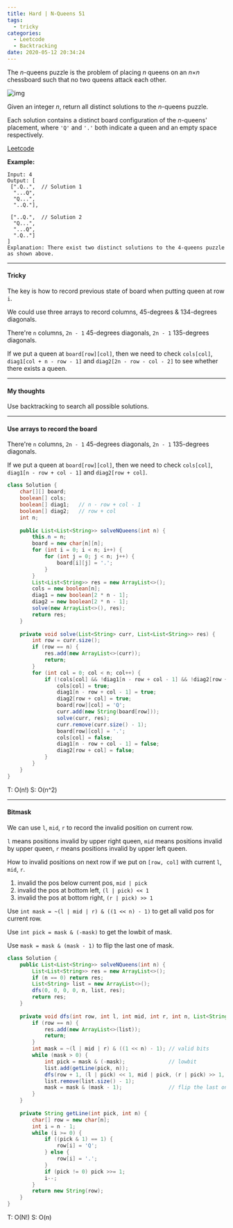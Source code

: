 ```yaml
---
title: Hard | N-Queens 51
tags:
  - tricky
categories:
  - Leetcode
  - Backtracking
date: 2020-05-12 20:34:24
---
```


The *n*-queens puzzle is the problem of placing *n* queens on an *n*×*n* chessboard such that no two queens attack each other.

![img](https://assets.leetcode.com/uploads/2018/10/12/8-queens.png)

Given an integer *n*, return all distinct solutions to the *n*-queens puzzle.

Each solution contains a distinct board configuration of the *n*-queens' placement, where `'Q'` and `'.'` both indicate a queen and an empty space respectively.

[Leetcode](https://leetcode.com/problems/n-queens/)

<!--more-->

**Example:**

```
Input: 4
Output: [
 [".Q..",  // Solution 1
  "...Q",
  "Q...",
  "..Q."],

 ["..Q.",  // Solution 2
  "Q...",
  "...Q",
  ".Q.."]
]
Explanation: There exist two distinct solutions to the 4-queens puzzle as shown above.
```

---

#### Tricky 

The key is how to record previous state of board when putting queen at row `i`.

We could use three arrays to record columns, 45-degrees & 134-degrees diagonals.

There're `n` columns, `2n - 1`  45-degrees diagonals, `2n - 1` 135-degrees diagonals.

If we put a queen at `board[row][col]`, then we need to check `cols[col]`, `diag1[col + n - row - 1]` and `diag2[2n - row - col - 2]` to see whether there exists a queen.

---

#### My thoughts 

Use backtracking to search all possible solutions.

---

#### Use arrays to record the board

There're `n` columns, `2n - 1`  45-degrees diagonals, `2n - 1` 135-degrees diagonals.

If we put a queen at `board[row][col]`, then we need to check `cols[col]`, `diag1[n - row + col - 1]` and `diag2[row + col]`.

```java
class Solution {
    char[][] board;
    boolean[] cols;
    boolean[] diag1;   // n - row + col - 1
    boolean[] diag2;   // row + col
    int n;
    
    public List<List<String>> solveNQueens(int n) {
        this.n = n;
        board = new char[n][n];
        for (int i = 0; i < n; i++) {
            for (int j = 0; j < n; j++) {
                board[i][j] = '.';
            }
        }
        List<List<String>> res = new ArrayList<>();
        cols = new boolean[n];
        diag1 = new boolean[2 * n - 1];
        diag2 = new boolean[2 * n - 1];
        solve(new ArrayList<>(), res);
        return res;
    }
    
    private void solve(List<String> curr, List<List<String>> res) {
        int row = curr.size();
        if (row == n) {
            res.add(new ArrayList<>(curr));
            return;
        }
        for (int col = 0; col < n; col++) {
            if (!cols[col] && !diag1[n - row + col - 1] && !diag2[row + col]) {
                cols[col] = true;
                diag1[n - row + col - 1] = true;
                diag2[row + col] = true;
                board[row][col] = 'Q';
                curr.add(new String(board[row]));
                solve(curr, res);
                curr.remove(curr.size() - 1);
                board[row][col] = '.';
                cols[col] = false;
                diag1[n - row + col - 1] = false;
                diag2[row + col] = false;
            }
        }
    }
}
```

T: O(n!)		S: O(n^2)

---

#### Bitmask

We can use `l`, `mid`, `r` to record the invalid position on current row. 

`l` means positions invalid by upper right queen, `mid` means positions invalid by upper queen, `r` means positions invalid by upper left queen.

How to invalid positions on next row if we put on `[row, col]` with current `l`, `mid`, `r`.

1. invalid the pos below current pos, `mid | pick`
2. invalid the pos at bottom left, `(l | pick) << 1`
3. invalid the pos at bottom right, `(r | pick) >> 1`

Use `int mask = ~(l | mid | r) & ((1 << n) - 1)`  to get all valid pos for current row.

Use `int pick = mask & (-mask)` to get the lowbit of mask.

Use `mask = mask & (mask - 1)` to flip the last one of mask.

```java
class Solution {
    public List<List<String>> solveNQueens(int n) {
        List<List<String>> res = new ArrayList<>();
        if (n == 0) return res;
        List<String> list = new ArrayList<>();
        dfs(0, 0, 0, 0, n, list, res);
        return res;
    }
    
    private void dfs(int row, int l, int mid, int r, int n, List<String> list, List<List<String>> res) {
        if (row == n) {
            res.add(new ArrayList<>(list));
            return;
        }
        int mask = ~(l | mid | r) & ((1 << n) - 1); // valid bits
        while (mask > 0) {
            int pick = mask & (-mask);              // lowbit
            list.add(getLine(pick, n));
            dfs(row + 1, (l | pick) << 1, mid | pick, (r | pick) >> 1, n, list, res);
            list.remove(list.size() - 1);
            mask = mask & (mask - 1);               // flip the last one of mask
        }
    }
    
    private String getLine(int pick, int n) {
        char[] row = new char[n];
        int i = n - 1;
        while (i >= 0) {
            if ((pick & 1) == 1) {
                row[i] = 'Q';
            } else {
                row[i] = '.';
            }
            if (pick != 0) pick >>= 1;
            i--;
        }
        return new String(row);
    }
}
```

T: O(N!)			S: O(n)